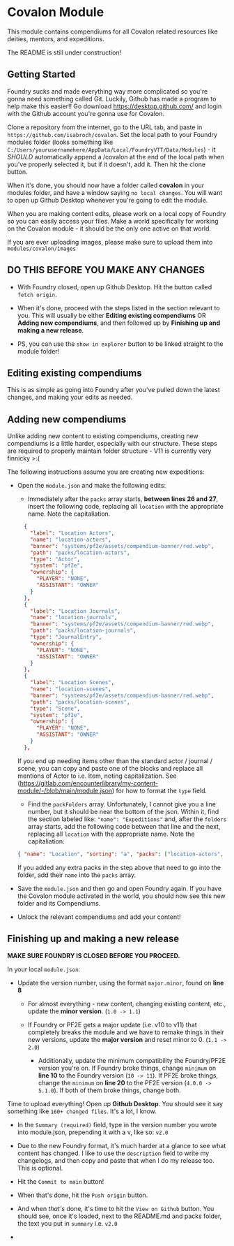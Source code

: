 # Covalon Module
This module contains compendiums for all Covalon related resources like deities, mentors, and expeditions.

The README is still under construction!

## Getting Started
Foundry sucks and made everything way more complicated so you're gonna need something called Git. Luckily, Github has made a program to help make this easier!! Go download https://desktop.github.com/ and login with the Github account you're gonna use for Covalon.

Clone a repository from the internet, go to the URL tab, and paste in `https://github.com/isabroch/covalon`. Set the local path to your Foundry modules folder (looks something like `C:/Users/yourusernamehere/AppData/Local/FoundryVTT/Data/Modules`) - it _SHOULD_ automatically append a /covalon at the end of the local path when you've properly selected it, but if it doesn't, add it. Then hit the clone button.

When it's done, you should now have a folder called **covalon** in your modules folder, and have a window saying `no local changes`. You will want to open up Github Desktop whenever you're going to edit the module.

When you are making content edits, please work on a local copy of Foundry so you can easily access your files. Make a world specifically for working on the Covalon module - it should be the only one active on that world.

If you are ever uploading images, please make sure to upload them into `modules/covalon/images`

## DO THIS BEFORE YOU MAKE ANY CHANGES


- With Foundry closed, open up Github Desktop. Hit the button called `fetch origin`.

- When it's done, proceed with the steps listed in the section relevant to you. This will usually be either **Editing existing compendiums** OR **Adding new compendiums**, and then followed up by **Finishing up and making a new release**.

- PS, you can use the `show in explorer` button to be linked straight to the module folder!

## Editing existing compendiums
This is as simple as going into Foundry after you've pulled down the latest changes, and making your edits as needed.

## Adding new compendiums
Unlike adding new content to existing compendiums, creating new compendiums is a little harder, especially with our structure. These steps are required to properly maintain folder structure - V11 is currently very finnicky >:(

The following instructions assume you are creating new expeditions:

- Open the `module.json` and make the following edits:

  - Immediately after the `packs` array starts, **between lines 26 and 27**, insert the following code, replacing all `location` with the appropriate name. Note the capitaliation.
  ```json
    {
      "label": "Location Actors",
      "name": "location-actors",
      "banner": "systems/pf2e/assets/compendium-banner/red.webp",
      "path": "packs/location-actors",
      "type": "Actor",
      "system": "pf2e",
      "ownership": {
        "PLAYER": "NONE",
        "ASSISTANT": "OWNER"
      }
    },
    {
      "label": "Location Journals",
      "name": "location-journals",
      "banner": "systems/pf2e/assets/compendium-banner/red.webp",
      "path": "packs/location-journals",
      "type": "JournalEntry",
      "ownership": {
        "PLAYER": "NONE",
        "ASSISTANT": "OWNER"
      }
    },
    {
      "label": "Location Scenes",
      "name": "location-scenes",
      "banner": "systems/pf2e/assets/compendium-banner/red.webp",
      "path": "packs/location-scenes",
      "type": "Scene",
      "system": "pf2e",
      "ownership": {
        "PLAYER": "NONE",
        "ASSISTANT": "OWNER"
      }
    },
    ```
  If you end up needing items other than the standard actor / journal / scene, you can copy and paste one of the blocks and replace all mentions of Actor to i.e. Item, noting capitalization. See (https://gitlab.com/encounterlibrary/my-content-module/-/blob/main/module.json) for how to format the `type` field.

  - Find the `packFolders` array. Unfortunately, I cannot give you a line number, but it should be near the bottom of the json. Within it, find the section labeled like: `"name": "Expeditions"` and, after the `folders` array starts, add the following code between that line and the next, replacing all `location` with the appropriate name. Note the capitaliation:
  ```json
  { "name": "Location", "sorting": "a", "packs": ["location-actors", "location-journals", "location-scenes"] },
  ```
  If you added any extra packs in the step above that need to go into the folder, add their `name` into the `packs` array.

- Save the `module.json` and then go and open Foundry again. If you have the Covalon module activated in the world, you should now see this new folder and its Compendiums.

- Unlock the relevant compendiums and add your content!

## Finishing up and making a new release
**MAKE SURE FOUNDRY IS CLOSED BEFORE YOU PROCEED.**

In your local `module.json`:

- Update the version number, using the format `major.minor`, found on **line 8**

  - For almost everything - new content, changing existing content, etc., update the **minor version**. (`1.0 -> 1.1`)

  - If Foundry or PF2E gets a major update (i.e. v10 to v11) that completely breaks the module and we have to remake things in their new versions, update the **major version** and reset minor to 0. (`1.1 -> 2.0`)

    - Additionally, update the minimum compatibility the Foundry/PF2E version you're on. If Foundry broke things, change `minimum` on **line 10** to the Foundry version (`10 -> 11`). If PF2E broke things, change the `minimum` on **line 20** to the PF2E version (`4.0.0 -> 5.1.0`). If both of them broke things, change both.

Time to upload everything! Open up **Github Desktop**. You should see it say something like `160+ changed files`. It's a lot, I know.

- In the `Summary (required)` field, type in the version number you wrote into module.json, prepending it with a v, like so: `v2.0`

- Due to the new Foundry format, it's much harder at a glance to see what content has changed. I like to use the `description` field to write my changelogs, and then copy and paste that when I do my release too. This is optional.

- Hit the `Commit to main` button!

- When that's done, hit the `Push origin` button.

- And when *that's* done, it's time to hit the `View on Github` button. You should see, once it's loaded, next to the README.md and packs folder, the text you put in `summary` i.e. `v2.0`

-